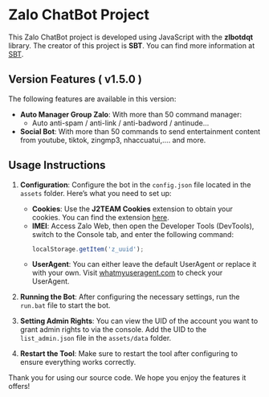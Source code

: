 # Zalo ChatBot Project

This Zalo ChatBot project is developed using JavaScript with the **zlbotdqt** library. The creator of this project is **SBT**. You can find more information at [SBT](https://github.com/itisme).

## Version Features ( v1.5.0 )

The following features are available in this version:

- **Auto Manager Group Zalo**: With more than 50 command manager:
  - Auto anti-spam / anti-link / anti-badword / antinude...
- **Social Bot**: With more than 50 commands to send entertainment content from youtube, tiktok, zingmp3, nhaccuatui,.... and more.

## Usage Instructions

1. **Configuration**: Configure the bot in the `config.json` file located in the `assets` folder. Here’s what you need to set up:
   - **Cookies**: Use the **J2TEAM Cookies** extension to obtain your cookies. You can find the extension [here](https://chrome.google.com/webstore/detail/j2team-cookies/okpidcojinmlaakglciglbpcpajaibco).
   - **IMEI**: Access Zalo Web, then open the Developer Tools (DevTools), switch to the Console tab, and enter the following command: 
     ```javascript
     localStorage.getItem('z_uuid');
     ```
   - **UserAgent**: You can either leave the default UserAgent or replace it with your own. Visit [whatmyuseragent.com](https://whatmyuseragent.com/) to check your UserAgent.

2. **Running the Bot**: After configuring the necessary settings, run the `run.bat` file to start the bot.

3. **Setting Admin Rights**: You can view the UID of the account you want to grant admin rights to via the console. Add the UID to the `list_admin.json` file in the `assets/data` folder.

4. **Restart the Tool**: Make sure to restart the tool after configuring to ensure everything works correctly.

Thank you for using our source code. We hope you enjoy the features it offers!

